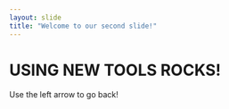 ```yaml
---
layout: slide
title: "Welcome to our second slide!"
---
```

# USING NEW TOOLS ROCKS!
Use the left arrow to go back!
